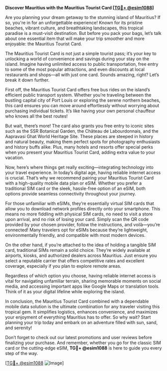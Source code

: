 **Discover Mauritius with the Mauritius Tourist Card [[TG💪+ @esim1088](https://t.me/s/esim1088)]**

Are you planning your dream getaway to the stunning island of Mauritius? If so, you're in for an unforgettable experience! Known for its pristine beaches, vibrant culture, and breathtaking landscapes, this tropical paradise is a must-visit destination. But before you pack your bags, let’s talk about one essential item that will make your trip smoother and more enjoyable: the Mauritius Tourist Card.

The Mauritius Tourist Card is not just a simple tourist pass; it’s your key to unlocking a world of convenience and savings during your stay on the island. Imagine having unlimited access to public transportation, free entry to some of the most popular attractions, and even discounts at local restaurants and shops—all with just one card. Sounds amazing, right? Let’s break it down further.

First off, the Mauritius Tourist Card offers free bus rides on the island’s efficient public transport system. Whether you’re traveling between the bustling capital city of Port Louis or exploring the serene northern beaches, this card ensures you can move around effortlessly without worrying about purchasing individual tickets. It’s like having your own personal chauffeur who knows all the best routes!

But wait, there’s more! The card also grants you free entry to iconic sites such as the SSR Botanical Garden, the Château de Labourdonnais, and the Aapravasi Ghat World Heritage Site. These places are steeped in history and natural beauty, making them perfect spots for photography enthusiasts and history buffs alike. Plus, many hotels and resorts offer special perks when you present your Mauritius Tourist Card, adding extra value to your vacation.

Now, here’s where things get really exciting—integrating technology into your travel experience. In today’s digital age, having reliable internet access is crucial. That’s why we recommend pairing your Mauritius Tourist Card with a high-quality mobile data plan or eSIM. Whether you prefer a traditional SIM card or the sleek, hassle-free option of an eSIM, both options provide seamless connectivity throughout your journey.

For those unfamiliar with eSIMs, they’re essentially virtual SIM cards that allow you to download network profiles directly onto your smartphone. This means no more fiddling with physical SIM cards, no need to visit a store upon arrival, and no risk of losing your card. Simply scan the QR code provided by your chosen provider, follow the instructions, and voilà—you’re connected! Many travelers opt for eSIMs because they’re lightweight, environmentally friendly, and compatible with most modern devices.

On the other hand, if you’re attached to the idea of holding a tangible SIM card, traditional SIMs remain a solid choice. They’re widely available at airports, kiosks, and authorized dealers across Mauritius. Just ensure you select a reputable carrier that offers competitive rates and excellent coverage, especially if you plan to explore remote areas.

Regardless of which option you choose, having reliable internet access is vital for navigating unfamiliar terrain, sharing memorable moments on social media, and accessing important apps like Google Maps or translation tools. Think of it as your digital lifeline while exploring the island.

In conclusion, the Mauritius Tourist Card combined with a dependable mobile data solution is the ultimate combination for any traveler visiting this tropical gem. It simplifies logistics, enhances convenience, and maximizes your enjoyment of everything Mauritius has to offer. So why wait? Start planning your trip today and embark on an adventure filled with sun, sand, and serenity!

Don’t forget to check out our latest promotions and user reviews before finalizing your purchase. And remember, whether you go for the classic SIM card or the cutting-edge eSIM, **TG💪+ @esim1088** is here to guide you every step of the way. 

[[TG💪+ @esim1088](https://t.me/s/esim1088) ![Image](https://i.postimg.cc/Y0z9fWf4/image.png)]